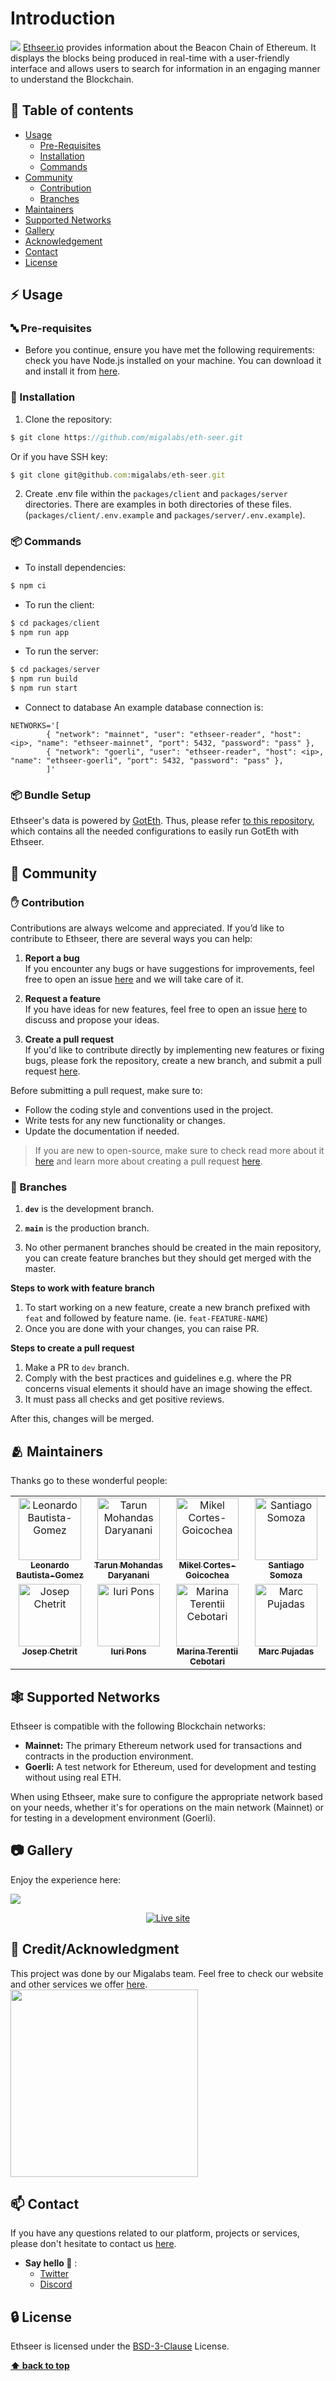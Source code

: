 # Introduction
  
<img src="packages/client/public/static/images/readme/ethseer_logo.png">
<a href="https://www.ethseer.io/">Ethseer.io</a> provides information about the Beacon Chain of Ethereum. It displays the blocks being produced in real-time with a user-friendly interface and allows users to search for information in an engaging manner to understand the Blockchain.


## :ledger: Table of contents

- [Usage](#zap-usage)
  - [Pre-Requisites](#abc-pre-requisites)
  - [Installation](#electric_plug-installation)
  - [Commands](#package-commands)
- [Community](#cherry_blossom-community)
  - [Contribution](#hand-contribution)
  - [Branches](#cactus-branches)
- [Maintainers](#people_hugging-maintainers)
- [Supported Networks](#spider_web-supported-networks)
- [Gallery](#camera-gallery)
- [Acknowledgement](#stars-creditacknowledgment)
- [Contact](#mailbox-contact)
- [License](#lock-license)

## :zap: Usage

### :abc: Pre-requisites
- Before you continue, ensure you have met the following requirements: check you have Node.js installed on your machine. You can download it and install it from [here](https://nodejs.org/).

###  :electric_plug: Installation
1. Clone the repository: 

```jsx
$ git clone https://github.com/migalabs/eth-seer.git
```

Or if you have SSH key:

```jsx
$ git clone git@github.com:migalabs/eth-seer.git
```

2. Create .env file within the `packages/client` and `packages/server` directories. There are examples in both directories of these files. (`packages/client/.env.example` and `packages/server/.env.example`).

### :package: Commands
- To install dependencies:

```jsx
$ npm ci
```

- To run the client:

```jsx
$ cd packages/client
$ npm run app
```

- To run the server:

```jsx
$ cd packages/server
$ npm run build
$ npm run start
```

- Connect to database
An example database connection is:
```
NETWORKS='[
        { "network": "mainnet", "user": "ethseer-reader", "host": <ip>, "name": "ethseer-mainnet", "port": 5432, "password": "pass" },
        { "network": "goerli", "user": "ethseer-reader", "host": <ip>, "name": "ethseer-goerli", "port": 5432, "password": "pass" },
        ]'
```


### :package: Bundle Setup
Ethseer's data is powered by [GotEth](https://github.com/migalabs/goteth). Thus, please refer [to this repository](https://github.com/migalabs/eth-coffee), which contains all the needed configurations to easily run GotEth with Ethseer.

## :cherry_blossom: Community

### :hand: Contribution
Contributions are always welcome and appreciated. If you’d like to contribute to Ethseer, there are several ways you can help:

 1. **Report a bug** <br>
 If you encounter any bugs or have suggestions for improvements, feel free to open an issue [here](https://github.com/migalabs/eth-seer/issues) and we will take care of it.

 2. **Request a feature** <br>
 If you have ideas for new features, feel free to open an issue [here](https://github.com/migalabs/eth-seer/issues) to discuss and propose your ideas.

 3. **Create a pull request** <br>
 If you'd like to contribute directly by implementing new features or fixing bugs, please fork the repository, create a new branch, and submit a pull request [here](https://github.com/migalabs/eth-seer/pulls).

Before submitting a pull request, make sure to:

- Follow the coding style and conventions used in the project.
- Write tests for any new functionality or changes.
- Update the documentation if needed.

 > If you are new to open-source, make sure to check read more about it [here](https://www.digitalocean.com/community/tutorial_series/an-introduction-to-open-source) and learn more about creating a pull request [here](https://www.digitalocean.com/community/tutorials/how-to-create-a-pull-request-on-github).

### :cactus: Branches
1. **`dev`** is the development branch.

2. **`main`** is the production branch.

3. No other permanent branches should be created in the main repository, you can create feature branches but they should get merged with the master.
   
**Steps to work with feature branch**

1. To start working on a new feature, create a new branch prefixed with `feat` and followed by feature name. (ie. `feat-FEATURE-NAME`)
2. Once you are done with your changes, you can raise PR.

**Steps to create a pull request**

1. Make a PR to `dev` branch.
2. Comply with the best practices and guidelines e.g. where the PR concerns visual elements it should have an image showing the effect.
3. It must pass all checks and get positive reviews.

After this, changes will be merged.

## :people_hugging: Maintainers
Thanks go to these wonderful people:

<!-- ALL-CONTRIBUTORS-LIST:START - Do not remove or modify this section -->
<!-- prettier-ignore-start -->
<!-- markdownlint-disable -->
<table align="center">
  <tbody>
    <tr>
      <td align="center" valign="top" width="14.28%"><a href="https://github.com/leobago"><img src="https://avatars.githubusercontent.com/u/9612224?v=4" width="100px;" alt="Leonardo Bautista-Gomez"/><br /><sub><b>Leonardo Bautista-Gomez</b></sub></a><br /></td>
      <td align="center" valign="top" width="14.28%"><a href="https://github.com/tdahar"><img src="https://avatars.githubusercontent.com/u/18716811?v=4" width="100px;" alt="Tarun Mohandas Daryanani"/><br /><sub><b>Tarun Mohandas Daryanani</b></sub></a><br /></td>
      <td align="center" valign="top" width="14.28%"><a href="https://github.com/cortze"><img src="https://avatars.githubusercontent.com/u/45786396?v=4" width="100px;" alt="Mikel Cortes-Goicochea"/><br /><sub><b>Mikel Cortes-Goicochea</b></sub></a><br /></td>
      <td align="center" valign="top" width="14.28%"><a href="https://github.com/santi1234567/"><img src="https://avatars.githubusercontent.com/u/45318759?v=4" width="100px;" alt="Santiago Somoza"/><br /><sub><b>Santiago Somoza</b></sub></a><br /></td></tr>
      <td align="center" valign="top" width="14.28%"><a href="https://github.com/josepchetrit12"><img src="https://avatars.githubusercontent.com/u/92144922?v=4" width="100px;" alt="Josep Chetrit"/><br /><sub><b>Josep Chetrit</b></sub></a><br /></td>
      <td align="center" valign="top" width="14.28%"><a href="https://github.com/IuriPons"><img src="https://avatars.githubusercontent.com/u/58434319?v=4" width="100px;" alt="Iuri Pons"/><br /><sub><b>Iuri Pons</b></sub></a><br /></td>
      <td align="center" valign="top" width="14.28%"><a href="https://github.com/Artentii"><img src="https://avatars.githubusercontent.com/u/125751323?v=4" width="100px;" alt="Marina Terentii Cebotari"/><br /><sub><b>Marina Terentii Cebotari</b></sub></a><br /></td>
      <td align="center" valign="top" width="14.28%"><a href="https://github.com/mpujadas"><img src="https://avatars.githubusercontent.com/u/129795183?v=4" width="100px;" alt="Marc Pujadas"/><br /><sub><b>Marc Pujadas</b></sub></a><br /></td>
    </tr>
  </tbody>
</table>
<!-- markdownlint-restore -->
<!-- prettier-ignore-end -->

<!-- ALL-CONTRIBUTORS-LIST:END -->

## :spider_web: Supported Networks
Ethseer is compatible with the following Blockchain networks:

- **Mainnet:** The primary Ethereum network used for transactions and contracts in the production environment.
- **Goerli:** A test network for Ethereum, used for development and testing without using real ETH.

When using Ethseer, make sure to configure the appropriate network based on your needs, whether it's for operations on the main network (Mainnet) or for testing in a development environment (Goerli).

## :camera: Gallery
Enjoy the experience here:

<img src="packages/client/public/static/images/readme/screenshort_ethseer.png">

<p align="center"><a href="https://ethseer.io/"><img src="https://img.shields.io/static/v1?label=&message=Live%20Site&color=C9B6F8&style=for-the-badge" alt="Live site"></a></p>

## :stars: Credit/Acknowledgment
This project was done by our Migalabs team. Feel free to check our website and other services we offer [here](https://migalabs.io/).
<img src="packages/client/public/static/images/readme/migalabs_logo.png" style="width:300px;">

## :mailbox: Contact
If you have any questions related to our platform, projects or services, please don't hesitate to contact us <a href="mailto:migalabs@protonmail.com">here</a>.

- **Say hello :wave:** :
   - <a href="https://twitter.com/miga_labs?ref_src=twsrc%5Egoogle%7Ctwcamp%5Eserp%7Ctwgr%5Eauthor">Twitter</a>
   - <a href="https://discord.com/invite/DzVUQAgmcw">Discord</a>

## :lock: License
Ethseer is licensed under the [BSD-3-Clause](https://opensource.org/license/bsd-3-clause/) License.

**[⬆ back to top](#ledger-table-of-contents)**
